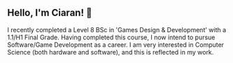 ## Hello, I'm Ciaran! 👋

I recently completed a Level 8 BSc in 'Games Design & Development' with a 1.1/H1 Final Grade.  Having completed this course, I now intend to pursue Software/Game Development as a career.  I am very interested in Computer Science (both hardware and software), and this is reflected in my work.
